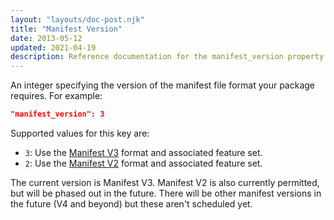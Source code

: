 ```yaml
---
layout: "layouts/doc-post.njk"
title: "Manifest Version"
date: 2013-05-12
updated: 2021-04-19
description: Reference documentation for the manifest_version property of manifest.json.
---
```


An integer specifying the version of the manifest file format your package requires. For example:

```json
"manifest_version": 3
```

Supported values for this key are:

* `3`: Use the [Manifest V3][mv3] format and associated feature set.
* `2`: Use the [Manifest V2][mv2] format and associated feature set.

The current version is Manifest V3. Manifest V2 is also currently permitted, but will be phased out
in the future. There will be other manifest versions in the future (V4 and beyond) but these aren't
scheduled yet.

[mv3]: /docs/extensions/mv3/intro/mv3-overview/
[mv2]: /docs/extensions/mv2/manifest/
